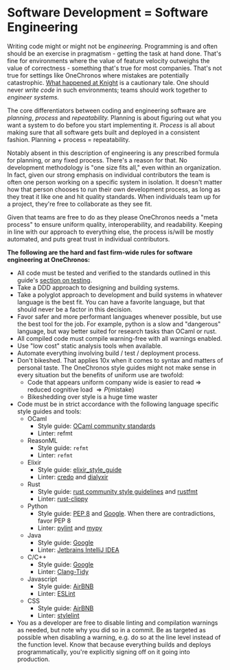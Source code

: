 # Software Development = Software Engineering

Writing code might or might not be *engineering.* Programming is and often should be an exercise in pragmatism - getting the task at hand done. That's fine for environments where the value of feature velocity outweighs the value of correctness - something that's true for most companies. That's not true for settings like OneChronos where mistakes are potentially catastrophic. [What happened at Knight](https://www.henricodolfing.com/2019/06/project-failure-case-study-knight-capital.html) is a cautionary tale. One should never *write code* in such environments; teams should work together to *engineer systems.*

The core differentiators between coding and engineering software are *planning*, *process* and *repeatability.* Planning is about figuring out what you want a system to do before you start implementing it. *Process* is all about making sure that all software gets built and deployed in a consistent fashion. Planning + process = repeatability.

Notably absent in this description of engineering is any prescribed formula for planning, or any fixed process. There's a reason for that. No development methodology is "one size fits all," even within an organization. In fact, given our strong emphasis on individual contributors the team is often one person working on a specific system in isolation. It doesn't matter how that person chooses to run their own development process, as long as they treat it like one and hit quality standards. When individuals team up for a project, they're free to collaborate as they see fit.

Given that teams are free to do as they please OneChronos needs a "meta process" to ensure uniform quality, interoperability, and readability. Keeping in line with our approach to everything else, the process is/will be mostly automated, and puts great trust in individual contributors.

__The following are the hard and fast firm-wide rules for software engineering at OneChronos:__

* All code must be tested and verified to the standards outlined in this guide's [section on testing](#testing).
* Take a DDD approach to designing and building systems.
* Take a polyglot approach to development and build systems in whatever language is the best fit. You can have a favorite language, but that should never be a factor in this decision.
* Favor safer and more performant languages whenever possible, but use the best tool for the job. For example, python is a slow and "dangerous" language, but way better suited for research tasks than OCaml or rust.
* All compiled code must compile warning-free with all warnings enabled.
* Use "low cost" static analysis tools when available.
* Automate everything involving build / test / deployment process.
* Don't bikeshed. That applies 10x when it comes to syntax and matters of personal taste. The OneChronos style guides might not make sense in every situation but the benefits of uniform use are twofold:
  * Code that appears uniform company wide is easier to read $\Rightarrow$ reduced cognitive load $\Rightarrow P(\text{mistake})$ 
  * Bikeshedding over style is a huge time waster
* Code must be in strict accordance with the following language specific style guides and tools:
  * OCaml
    * Style guide: [OCaml community standards](https://ocaml.org/learn/tutorials/guidelines.html)
    * Linter: refmt
  * ReasonML
    * Style guide: ```refmt```
    * Linter: ```refmt```
  * Elixir
    * Style guide: [elixir_style_guide](https://github.com/christopheradams/elixir_style_guide)
    * Linter: [credo](https://github.com/rrrene/credo) and [dialyxir](https://github.com/jeremyjh/dialyxir)
  * Rust
    * Style guide: [rust community style guidelines](https://doc.rust-lang.org/1.0.0/style/) and [rustfmt](https://github.com/rust-lang/rustfmt)
    * Linter: [rust-clippy](https://github.com/rust-lang/rust-clippy)
  * Python
    * Style guide: [PEP 8](https://www.python.org/dev/peps/pep-0008/) and [Google](http://google.github.io/styleguide/pyguide.html). When there are contradictions, favor PEP 8
    * Linter: [pylint](https://www.pylint.org/) and [mypy](http://mypy-lang.org/)
  * Java
    * Style guide: [Google](https://google.github.io/styleguide/javaguide.html)
    * Linter: [Jetbrains IntelliJ IDEA](https://www.jetbrains.com/idea/)
  * C/C++
    * Style guide: [Google](https://google.github.io/styleguide/cppguide.html)
    * Linter: [Clang-Tidy](https://clang.llvm.org/extra/clang-tidy/)
  * Javascript
    * Style guide: [AirBNB](https://github.com/airbnb/javascript)
    * Linter: [ESLint](https://eslint.org/)
  * CSS
    * Style guide: [AirBNB](https://github.com/airbnb/css)
    * Linter: [stylelint](https://github.com/stylelint/stylelint)
* You as a developer are free to disable linting and compilation warnings as needed, but note why you did so in a commit. Be as targeted as possible when disabling a warning, e.g. do so at the line level instead of the function level. Know that because everything builds and deploys programmatically, you're explicitly signing off on it going into production.
